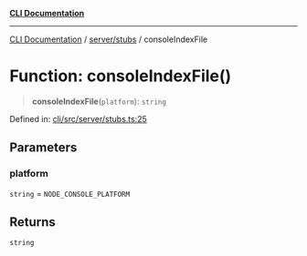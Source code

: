 [**CLI Documentation**](../../../README.md)

***

[CLI Documentation](../../../README.md) / [server/stubs](../README.md) / consoleIndexFile

# Function: consoleIndexFile()

> **consoleIndexFile**(`platform`): `string`

Defined in: [cli/src/server/stubs.ts:25](https://github.com/stonemjs/cli/blob/c980e34c3e365606f5472998f0ccb119c79896c3/src/server/stubs.ts#L25)

## Parameters

### platform

`string` = `NODE_CONSOLE_PLATFORM`

## Returns

`string`
